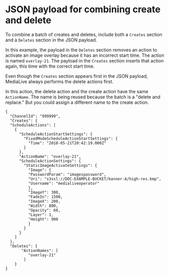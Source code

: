 # JSON payload for combining create and delete<a name="schedule-create-and-delete-json"></a>

To combine a batch of creates and deletes, include both a `Creates` section and a `Deletes` section in the JSON payload\. 

In this example, the payload in the `Deletes` section removes an action to activate an image overlay because it has an incorrect start time\. The action is named `overlay-21`\. The payload in the `Creates` section inserts that action again, this time with the correct start time\.

Even though the `Creates` section appears first in the JSON payload, MediaLive always performs the delete actions first\. 

In this action, the delete action and the create action have the same `ActionName`\. The name is being reused because the batch is a "delete and replace\." But you could assign a different name to the create action\.

```
{
  "ChannelId": "999999",
  "Creates": {
  "ScheduleActions": [
    {
      "ScheduleActionStartSettings": {
        "FixedModeScheduleActionStartSettings": {
          "Time": "2018-05-21T20:42:19.000Z"
        }
      },
      "ActionName": "overlay-21",
      "ScheduleActionSettings": {
        "StaticImageActivateSettings": {
          "Image": {
          "PasswordParam": "imagespassword",
          "Uri": "s3ssl://DOC-EXAMPLE-BUCKET/banner-A/high-res.bmp",
          "Username": "medialiveoperator"
          },
          "ImageY": 300,
          "FadeIn": 1500,
          "ImageX": 200,
          "Width": 800,
          "Opacity": 60,
          "Layer": 1,
          "Height": 900
          }
        }
      }
    ]
  },
  "Deletes": {
       "ActionNames": [
          "overlay-21"
        ]
    }
}
```